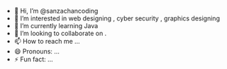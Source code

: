 - 👋 Hi, I’m @sanzachancoding
- 👀 I’m interested in web designing , cyber security , graphics designing
- 🌱 I’m currently learning Java
- 💞️ I’m looking to collaborate on .
- 📫 How to reach me ...
- 😄 Pronouns: ...
- ⚡ Fun fact: ...

<!---
sanzachancoding/sanzachancoding is a ✨ special ✨ repository because its `README.md` (this file) appears on your GitHub profile.
You can click the Preview link to take a look at your changes.
--->
